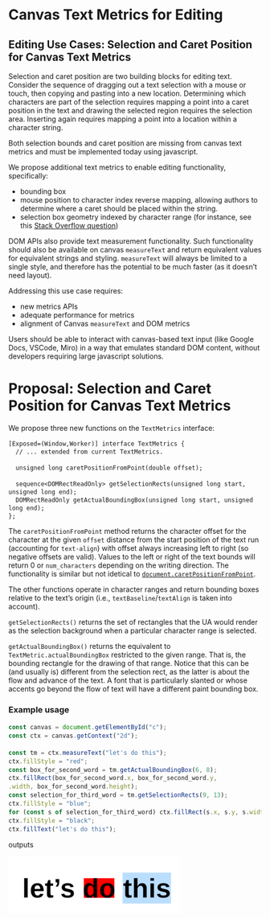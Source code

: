 # Canvas Text Metrics for Editing

## <a name="use-cases"></a> Editing Use Cases: Selection and Caret Position for Canvas Text Metrics

Selection and caret position are two building blocks for editing text. Consider the sequence of dragging out a text selection with a mouse or touch, then copying and pasting into a new location. Determining which characters are part of the selection requires mapping a point into a caret position in the text and drawing the selected region requires the selection area. Inserting again requires mapping a point into a location within a character string.

Both selection bounds and caret position are missing from canvas text metrics and must be implemented today using javascript.

We propose additional text metrics to enable editing functionality, specifically:
* bounding box 
* mouse position to character index reverse mapping, allowing authors to determine where a caret should be placed within the string.
* selection box geometry indexed by character range (for instance, see this [Stack Overflow question](https://stackoverflow.com/questions/1451635/how-to-make-canvas-text-selectable))

DOM APIs also provide text measurement functionality. Such functionality should also be available on canvas ```measureText``` and return equivalent values for equivalent strings and styling. ```measureText``` will always be limited to a single style, and therefore has the potential to be much faster (as it doesn’t need layout).

Addressing this use case requires: 
* new metrics APIs
* adequate performance for metrics
* alignment of Canvas ```measureText``` and DOM metrics

Users should be able to interact with canvas-based text input (like Google Docs, VSCode, Miro) in a way that emulates standard DOM content, without developers requiring large javascript solutions.

# <a name="proposal"></a>Proposal: Selection and Caret Position for Canvas Text Metrics

We propose three new functions on the ```TextMetrics``` interface:

```c-like
[Exposed=(Window,Worker)] interface TextMetrics {
  // ... extended from current TextMetrics.
  
  unsigned long caretPositionFromPoint(double offset);
  
  sequence<DOMRectReadOnly> getSelectionRects(unsigned long start, unsigned long end);
  DOMRectReadOnly getActualBoundingBox(unsigned long start, unsigned long end);
};
```
The ```caretPositionFromPoint``` method returns the character offset for the character at the given ```offset``` distance from the start position of the text run (accounting for ```text-align```) with offset always increasing
left to right (so negative offsets are valid). Values to the left or right of the text bounds will return 0 or
```num_characters``` depending on the writing direction. The functionality is similar but not idetical to [```document.caretPositionFromPoint```](https://developer.mozilla.org/en-US/docs/Web/API/Document/caretPositionFromPoint).

The other functions operate in character ranges and return bounding boxes relative to the text’s origin (i.e., ```textBaseline```/```textAlign``` is taken into account).

```getSelectionRects()``` returns the set of rectangles that the UA would render as the selection background when a particular character range is selected.

```getActualBoundingBox()``` returns the equivalent to ```TextMetric.actualBoundingBox``` restricted to the given range. That is, the bounding rectangle for the drawing of that range. Notice that this can be (and usually is) different from the selection rect, as the latter is about the flow and advance of the text. A font that is particularly slanted or whose accents go beyond the flow of text will have a different paint bounding box.


### Example usage
```javascript
const canvas = document.getElementById("c");
const ctx = canvas.getContext("2d");

const tm = ctx.measureText("let's do this");
ctx.fillStyle = "red";
const box_for_second_word = tm.getActualBoundingBox(6, 8);
ctx.fillRect(box_for_second_word.x, box_for_second_word.y,
.width, box_for_second_word.height);
const selection_for_third_word = tm.getSelectionRects(9, 13);
ctx.fillStyle = "blue";
for (const s of selection_for_third_word) ctx.fillRect(s.x, s.y, s.width, s.height);
ctx.fillStyle = "black";
ctx.fillText("let's do this");
```
outputs

!["let's do this" with a red rectangle tighly bounding "do" and a blue rectangle around "this" extending beyond the text](./canvas-text-1.png)

